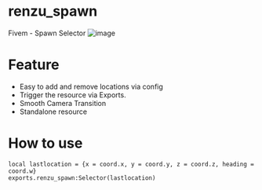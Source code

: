 # renzu_spawn
Fivem - Spawn Selector
![image](https://user-images.githubusercontent.com/82306584/204108166-cad64788-f35a-4433-9742-d6fd6eb13b85.png)

# Feature 
- Easy to add and remove locations via config
- Trigger the resource via Exports.
- Smooth Camera Transition
- Standalone resource

# How to use
```
local lastlocation = {x = coord.x, y = coord.y, z = coord.z, heading = coord.w}
exports.renzu_spawn:Selector(lastlocation)
```
